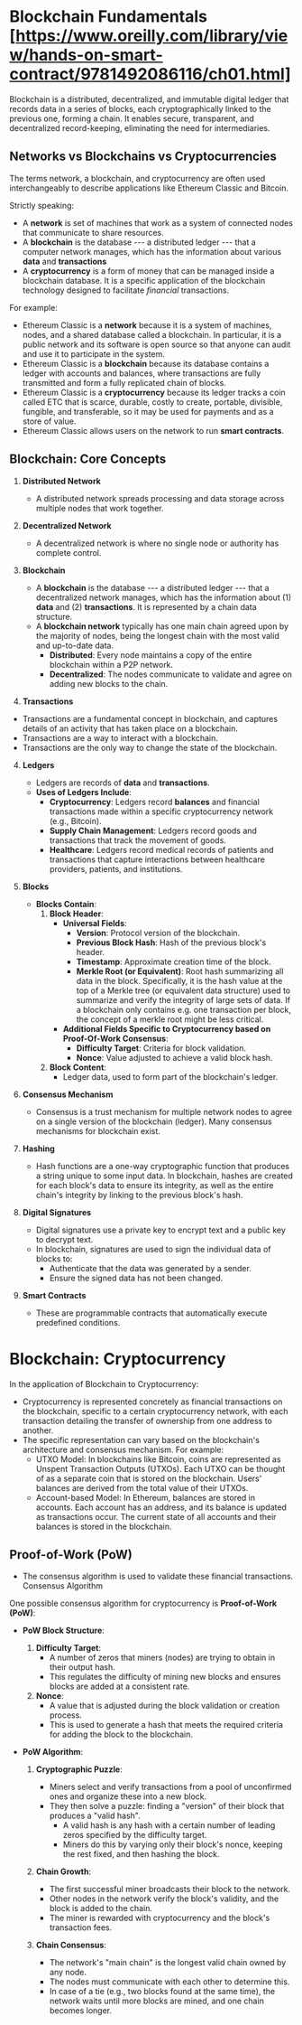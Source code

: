 
# Blockchain Fundamentals [https://www.oreilly.com/library/view/hands-on-smart-contract/9781492086116/ch01.html]

Blockchain is a distributed, decentralized, and immutable digital ledger that records data in a series of blocks, each cryptographically linked to the previous one, forming a chain. It enables secure, transparent, and decentralized record-keeping, eliminating the need for intermediaries.

## Networks vs Blockchains vs Cryptocurrencies
The terms network, a blockchain, and cryptocurrency are often used interchangeably to describe applications like Ethereum Classic and Bitcoin.

Strictly speaking:
  - A **network** is set of machines that work as a system of connected nodes that communicate to share resources.
  - A **blockchain** is the database --- a distributed ledger --- that a computer network manages, which has the information about various **data** and **transactions**
  - A **cryptocurrency** is a form of money that can be managed inside a blockchain database.
    It is a specific application of the blockchain technology designed to facilitate *financial* transactions.

For example:
  - Ethereum Classic is a **network** because it is a system of machines, nodes, and a shared database called a blockchain. In particular, it is a public network and its software is open source so that anyone can audit and use it to participate in the system.
  - Ethereum Classic is a **blockchain** because its database contains a ledger with accounts and balances, where transactions are fully transmitted and form a fully replicated chain of blocks.
  - Ethereum Classic is a **cryptocurrency** because its ledger tracks a coin called ETC that is scarce, durable, costly to create, portable, divisible, fungible, and transferable, so it may be used for payments and as a store of value.
  - Ethereum Classic allows users on the network to run **smart contracts**.

## Blockchain: Core Concepts

1. **Distributed Network**
   - A distributed network spreads processing and data storage across multiple nodes that work together.

2. **Decentralized Network**
   - A decentralized network is where no single node or authority has complete control.

3. **Blockchain**
   - A **blockchain** is the database --- a distributed ledger --- that a decentralized network manages, which has the information about (1) **data** and (2) **transactions**. It is represented by a chain data structure.
   - A **blockchain network**  typically has one main chain agreed upon by the majority of nodes, being the longest chain with the most valid and up-to-date data.
      - **Distributed**: Every node maintains a copy of the entire blockchain within a P2P network.
      - **Decentralized**: The nodes communicate to validate and agree on adding new blocks to the chain.

34. **Transactions**
  - Transactions are a fundamental concept in blockchain, and captures details of an activity that has taken place on a blockchain.
  - Transactions are a way to interact with a blockchain.
  - Transactions are the only way to change the state of the blockchain.

4. **Ledgers**
   - Ledgers are records of **data** and **transactions**.
   - **Uses of Ledgers Include**:
     - **Cryptocurrency**: Ledgers record **balances** and financial transactions made within a specific cryptocurrency network (e.g., Bitcoin).
     - **Supply Chain Management**: Ledgers record goods and transactions that track the movement of goods.
     - **Healthcare**: Ledgers record medical records of patients and transactions that capture interactions between healthcare providers, patients, and institutions.

5. **Blocks**
   - **Blocks Contain**:
     1. **Block Header**:
        - **Universal Fields**:
          - **Version**: Protocol version of the blockchain.
          - **Previous Block Hash**: Hash of the previous block's header.
          - **Timestamp**: Approximate creation time of the block.
          - **Merkle Root (or Equivalent)**: Root hash summarizing all data in the block. Specifically, it is the hash value at the top of a Merkle tree (or equivalent data structure) used to summarize and verify the integrity of large sets of data. If a blockchain only contains e.g. one transaction per block, the concept of a merkle root might be less critical.
        - **Additional Fields Specific to Cryptocurrency based on Proof-Of-Work Consensus**:
          - **Difficulty Target**: Criteria for block validation.
          - **Nonce**: Value adjusted to achieve a valid block hash.
     2. **Block Content**:
        - Ledger data, used to form part of the blockchain's ledger.

6. **Consensus Mechanism**
   - Consensus is a trust mechanism for multiple network nodes to agree on a single version of the blockchain (ledger). Many consensus mechanisms for blockchain exist.

7. **Hashing**
   - Hash functions are a one-way cryptographic function that produces a string unique to some input data. In blockchain, hashes are created for each block's data to ensure its integrity, as well as the entire chain's integrity by linking to the previous block's hash.

8. **Digital Signatures**
   - Digital signatures use a private key to encrypt text and a public key to decrypt text.
   - In blockchain, signatures are used to sign the individual data of blocks to:
     - Authenticate that the data was generated by a sender.
     - Ensure the signed data has not been changed.

9. **Smart Contracts**
   - These are programmable contracts that automatically execute predefined conditions.


#  Blockchain: Cryptocurrency

In the application of Blockchain to Cryptocurrency:
- Cryptocurrency is represented concretely as financial transactions on the blockchain, specific to a certain cryptocurrency network, with each transaction detailing the transfer of ownership from one address to another.
- The specific representation can vary based on the blockchain's architecture and consensus mechanism.
   For example:
   - UTXO Model: In blockchains like Bitcoin, coins are represented as Unspent Transaction Outputs (UTXOs). Each UTXO can be thought of as a separate coin that is stored on the blockchain. Users' balances are derived from the total value of their UTXOs.
   - Account-based Model: In Ethereum, balances are stored in accounts. Each account has an address, and its balance is updated as transactions occur. The current state of all accounts and their balances is stored in the blockchain.

## Proof-of-Work (PoW)
- The consensus algorithm is used to validate these financial transactions.
Consensus Algorithm

One possible consensus algorithm for cryptocurrency is **Proof-of-Work (PoW)**:

- **PoW Block Structure**:
  1. **Difficulty Target**:
     - A number of zeros that miners (nodes) are trying to obtain in their output hash.
     - This regulates the difficulty of mining new blocks and ensures blocks are added at a consistent rate.
  2. **Nonce**:
     - A value that is adjusted during the block validation or creation process.
     - This is used to generate a hash that meets the required criteria for adding the block to the blockchain.

- **PoW Algorithm**:
  1. **Cryptographic Puzzle**:
     - Miners select and verify transactions from a pool of unconfirmed ones and organize these into a new block.
     - They then solve a puzzle: finding a "version" of their block that produces a "valid hash".
       - A valid hash is any hash with a certain number of leading zeros specified by the difficulty target.
       - Miners do this by varying only their block's nonce, keeping the rest fixed, and then hashing the block.

  2. **Chain Growth**:
     - The first successful miner broadcasts their block to the network.
     - Other nodes in the network verify the block's validity, and the block is added to the chain.
     - The miner is rewarded with cryptocurrency and the block's transaction fees.

  3. **Chain Consensus**:
     - The network's "main chain" is the longest valid chain owned by any node.
     - The nodes must communicate with each other to determine this.
     - In case of a tie (e.g., two blocks found at the same time), the network waits until more blocks are mined, and one chain becomes longer.
